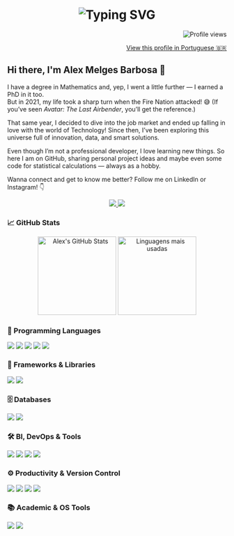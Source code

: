 <h1 align="center">
  <img src="https://readme-typing-svg.demolab.com?font=Inter&size=28&pause=1000&color=002244&center=true&vCenter=true&width=800&lines=Mathematician%2C+technologist+and+coffee+addict.;Welcome+to+my+GitHub+profile!" alt="Typing SVG" />
</h1>

<p align="right">
  <img src="https://komarev.com/ghpvc/?username=alex-melges&label=Visitors&color=002244&style=flat" alt="Profile views" />
</p>

<p align="right">
  <a href="URL-DA-VERSÃO-EM-PORTUGUÊS" target="_blank">View this profile in Portuguese 🇧🇷</a>
</p>

## Hi there, I'm Alex Melges Barbosa 👋

I have a degree in Mathematics and, yep, I went a little further — I earned a PhD in it too.  
But in 2021, my life took a sharp turn when the Fire Nation attacked! 😅 (If you’ve seen *Avatar: The Last Airbender*, you’ll get the reference.)

That same year, I decided to dive into the job market and ended up falling in love with the world of Technology! Since then, I’ve been exploring this universe full of innovation, data, and smart solutions.

Even though I’m not a professional developer, I love learning new things. So here I am on GitHub, sharing personal project ideas and maybe even some code for statistical calculations — always as a hobby.

Wanna connect and get to know me better? Follow me on LinkedIn or Instagram! 👇

<div align="center">
  <a href="https://www.linkedin.com/in/alexmelgesbarbosa/" target="_blank">
    <img src="https://skillicons.dev/icons?i=linkedin" />
  </a>
  <a href="https://www.instagram.com/alex_melges/" target="_blank">
    <img src="https://skillicons.dev/icons?i=instagram" />
  </a>
</div>

### 📈 GitHub Stats

<div align="center">
  <img height="180em" src="https://github-readme-stats.vercel.app/api?username=alex-melges&show_icons=true&hide_title=true&count_private=true&hide=prs&theme=radical" alt="Alex's GitHub Stats" />
  <img height="180em" src="https://github-readme-stats.vercel.app/api/top-langs/?username=alex-melges&layout=compact&langs_count=8&theme=radical" alt="Linguagens mais usadas" />
</div>

### 🧠 Programming Languages
<p>
  <img src="https://img.shields.io/badge/Python-3776AB?style=for-the-badge&logo=python&logoColor=white"/>
  <img src="https://img.shields.io/badge/JavaScript-F7DF1E?style=for-the-badge&logo=javascript&logoColor=black"/>
  <img src="https://img.shields.io/badge/C%23-239120?style=for-the-badge&logo=csharp&logoColor=white"/>
  <img src="https://img.shields.io/badge/HTML5-E34F26?style=for-the-badge&logo=html5&logoColor=white"/>
  <img src="https://img.shields.io/badge/CSS3-1572B6?style=for-the-badge&logo=css3&logoColor=white"/>
</p>

### 🧩 Frameworks & Libraries
<p>
  <img src="https://img.shields.io/badge/React-20232A?style=for-the-badge&logo=react&logoColor=61DAFB"/>
  <img src="https://img.shields.io/badge/TailwindCSS-06B6D4?style=for-the-badge&logo=tailwindcss&logoColor=white"/>
</p>

### 🗄️ Databases
<p>
  <img src="https://img.shields.io/badge/MySQL-4479A1?style=for-the-badge&logo=mysql&logoColor=white"/>
  <img src="https://img.shields.io/badge/Oracle-F80000?style=for-the-badge&logo=oracle&logoColor=white"/>
</p>

### 🛠️ BI, DevOps & Tools
<p>
  <img src="https://img.shields.io/badge/Excel-217346?style=for-the-badge&logo=microsoft-excel&logoColor=white"/>
  <img src="https://img.shields.io/badge/Power_BI-F2C811?style=for-the-badge&logo=powerbi&logoColor=black"/>
  <img src="https://img.shields.io/badge/Jira-0052CC?style=for-the-badge&logo=jira&logoColor=white"/>
  <img src="https://img.shields.io/badge/Jenkins-D24939?style=for-the-badge&logo=jenkins&logoColor=white"/>
</p>

### ⚙️ Productivity & Version Control
<p>
  <img src="https://img.shields.io/badge/Git-F05032?style=for-the-badge&logo=git&logoColor=white"/>
  <img src="https://img.shields.io/badge/GitHub-181717?style=for-the-badge&logo=github&logoColor=white"/>
  <img src="https://img.shields.io/badge/GitLab-FC6D26?style=for-the-badge&logo=gitlab&logoColor=white"/>
  <img src="https://img.shields.io/badge/Notion-000000?style=for-the-badge&logo=notion&logoColor=white"/>
</p>

### 📚 Academic & OS Tools
<p>
  <img src="https://img.shields.io/badge/LaTeX-008080?style=for-the-badge&logo=latex&logoColor=white"/>
  <img src="https://img.shields.io/badge/Linux-FCC624?style=for-the-badge&logo=linux&logoColor=black"/>
</p>
